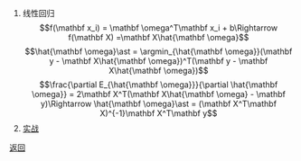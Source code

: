 1. 线性回归
    $$f(\mathbf x_i) = \mathbf \omega^T\mathbf x_i + b\Rightarrow f(\mathbf X) =\mathbf X\hat{\mathbf \omega}$$
    $$\hat{\mathbf \omega}\ast = \argmin_{\hat{\mathbf \omega}}(\mathbf y - \mathbf X\hat{\mathbf \omega})^T(\mathbf y - \mathbf X\hat{\mathbf \omega})$$
    $$\frac{\partial E_{\hat{\mathbf \omega}}}{\partial \hat{\mathbf \omega}} = 2\mathbf X^T(\mathbf X\hat{\mathbf \omega} - \mathbf y)\Rightarrow \hat{\mathbf \omega}\ast = (\mathbf X^T\mathbf X)^{-1}\mathbf X^T\mathbf y$$
2. [实战](linear_regression.ipynb)

[返回](readme.md)